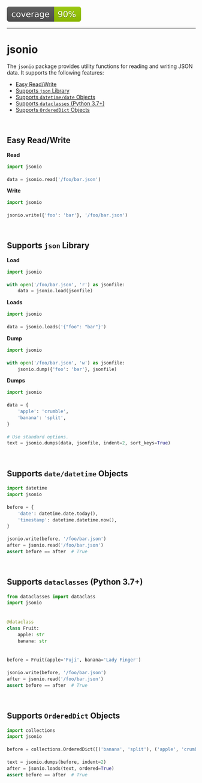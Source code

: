 ![Coverage](coverage.svg)

---

# jsonio

The `jsonio` package provides utility functions for reading and writing JSON data. It supports the following features:

* [Easy Read/Write](#readwrite)
* [Supports `json` Library](#json)
* [Supports `datetime/date` Objects](#datetime)
* [Supports `dataclasses` (Python 3.7+)](#dataclass)
* [Supports `OrderedDict` Objects](#ordereddict)

</br>

## <a name="readwrite"></a>Easy Read/Write

**Read**

```python
import jsonio

data = jsonio.read('/foo/bar.json')
```

**Write**

```python
import jsonio

jsonio.write({'foo': 'bar'}, '/foo/bar.json')
```

</br>


## <a name="json"></a>Supports `json` Library

**Load**

```python
import jsonio

with open('/foo/bar.json', 'r') as jsonfile:
    data = jsonio.load(jsonfile)
```

**Loads**

```python
import jsonio

data = jsonio.loads('{"foo": "bar"}')
```

**Dump**

```python
import jsonio

with open('/foo/bar.json', 'w') as jsonfile:
    jsonio.dump({'foo': 'bar'}, jsonfile)
```

**Dumps**

```python
import jsonio

data = {
    'apple': 'crumble',
    'banana': 'split',
}

# Use standard options.
text = jsonio.dumps(data, jsonfile, indent=2, sort_keys=True)
```

</br>


## <a name="datetime"></a>Supports `date/datetime` Objects


```python
import datetime
import jsonio

before = {
    'date': datetime.date.today(),
    'timestamp': datetime.datetime.now(),
}

jsonio.write(before, '/foo/bar.json')
after = jsonio.read('/foo/bar.json')
assert before == after  # True
```

</br>


## <a name="dataclasses"></a>Supports `dataclasses` (Python 3.7+)

```python
from dataclasses import dataclass
import jsonio


@dataclass
class Fruit:
    apple: str
    banana: str


before = Fruit(apple='Fuji', banana='Lady Finger')

jsonio.write(before, '/foo/bar.json')
after = jsonio.read('/foo/bar.json')
assert before == after  # True
```

</br>


## <a name="ordereddict"></a>Supports `OrderedDict` Objects

```python
import collections
import jsonio

before = collections.OrderedDict([('banana', 'split'), ('apple', 'crumble')])

text = jsonio.dumps(before, indent=2)
after = jsonio.loads(text, ordered=True)
assert before == after  # True
```

